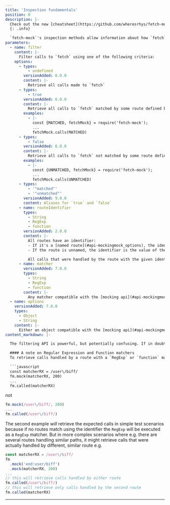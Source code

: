 ```yaml
---
title: 'Inspection fundamentals'
position: 0
description: |-
  Check out the new [cheatsheet](https://github.com/wheresrhys/fetch-mock/blob/master/docs/cheatsheet.md)
  {: .info}

  `fetch-mock`'s inspection methods allow information about how `fetch` was called to be retrieved after your application code has run. Most inspection methods take two arguments — `filter` and `options` — which allow individual, or groups of, `fetch` calls to be extracted and examined.
parameters:
  - name: filter
    content: |-
      Filter calls to `fetch` using one of the following criteria:
    options:
      - types:
          - undefined
        versionAdded: 6.0.0
        content: |-
          Retrieve all calls made to `fetch`
      - types:
          - true
        versionAdded: 6.0.0
        content: |-
          Retrieve all calls to `fetch` matched by some route defined by `fetch-mock`. The string `'matched'` can be used instead of `true` to make tests more readable
        examples:
          - |-
            const {MATCHED, fetchMock} = require('fetch-mock');
            ...
            fetchMock.calls(MATCHED)
      - types:
          - false
        versionAdded: 6.0.0
        content: |-
          Retrieve all calls to `fetch` not matched by some route defined by `fetch-mock`. The string `'unmatched'` can be used instead of `false` to make tests more readable
        examples:
          - |-
            const {UNMATCHED, fetchMock} = require('fetch-mock');
            ...
            fetchMock.calls(UNMATCHED)
      - types:
          - '"matched"'
          - '"unmatched"'
        versionAdded: 9.0.0
        content: Aliases for `true` and `false`
      - name: routeIdentifier
        types:
          - String
          - RegExp
          - function
        versionAdded: 2.0.0
        content: |-
          All routes have an identifier:
          - If it's a [named route](#api-mockingmock_options), the identifier is the route's `name`
          - If the route is unnamed, the identifier is the value of the `matcher` argument that was passed in to `.mock()`

          All calls that were handled by the route with the given identifier will be retrieved
      - name: matcher
        versionAdded: 7.0.0
        types:
          - String
          - RegExp
          - function
        content: |-
          Any matcher compatible with the [mocking api](#api-mockingmock_matcher) can be passed in to filter the calls arbitrarily. The matcher will be executed using exactly the same rules as the mocking api
  - name: options
    versionAdded: 7.0.0
    types:
      - Object
      - String
    content: |-
      Either an object compatible with the [mocking api](#api-mockingmock_options) or a string specifying a http method to filter by. This will be used to filter the list of calls further
content_markdown: |-

  The filtering API is powerful, but potentially confusing. If in doubt, [add a `name` to your route](#api-mockingmock_options), and pass that name in to retrieve exactly the calls you want.

  #### A note on Regular Expression and Function matchers
  To retrieve calls handled by a route with a `RegExp` or `function` matcher, use a reference to the exact `RegExp`|`function` you used in your mock, e.g.

  ```javascript
  const matcherRX = /user\/biff/
  fm.mock(matcherRX, 200)
  ...
  fm.called(matcherRX)
  ```

  not

  ```javascript
  fm.mock(/user\/biff/, 200)
  ...
  fm.called(/user\/biff/)
  ```

  The second example _will_ retrieve the expected calls in simple test scenarios because if no routes match using the identifier the `RegExp` will be executed as a `RegExp` matcher. But in more complex scenarios where e.g. there are several routes handling similar paths, it might retrieve calls that were actually handled by different, similar route e.g.

  ```javascript
  const matcherRX = /user\/biff/
  fm
    .mock('end:user/biff')
    .mock(matcherRX, 200)
  ...
  // this will retrieve calls handled by either route
  fm.called(/user\/biff/)
  // this will retrieve only calls handled by the second route
  fm.called(matcherRX)
  ```
---
```

